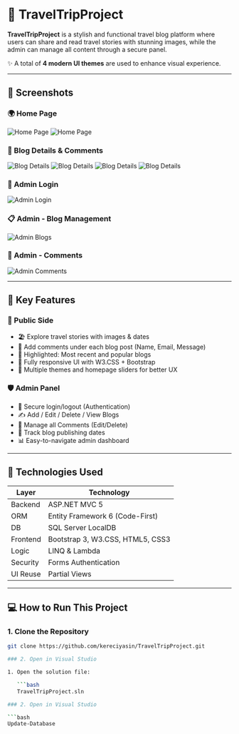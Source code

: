 # 🧳 TravelTripProject

**TravelTripProject** is a stylish and functional travel blog platform where users can share and read travel stories with stunning images, while the admin can manage all content through a secure panel.

✨ A total of **4 modern UI themes** are used to enhance visual experience.

---

## 📸 Screenshots

### 🌍 Home Page
![Home Page](screenshots/homepage01.png)
![Home Page](screenshots/homepage02.png)

### 📝 Blog Details & Comments
![Blog Details](screenshots/blog-details.png)
![Blog Details](screenshots/blog-details02.png)
![Blog Details](screenshots/blog-details03.png)
![Blog Details](screenshots/blog-details04.png)

### 🔐 Admin Login
![Admin Login](screenshots/admin-login.png)

### 📋 Admin - Blog Management
![Admin Blogs](screenshots/admin-blogs.png)

### 💬 Admin - Comments
![Admin Comments](screenshots/admin-comments.png)

---

## 🌟 Key Features

### 👤 Public Side
- 🏖️ Explore travel stories with images & dates
- 💬 Add comments under each blog post (Name, Email, Message)
- 🌟 Highlighted: Most recent and popular blogs
- 📱 Fully responsive UI with W3.CSS + Bootstrap
- 🎨 Multiple themes and homepage sliders for better UX

### 🛡️ Admin Panel
- 🔐 Secure login/logout (Authentication)
- ✍️ Add / Edit / Delete / View Blogs
- 💬 Manage all Comments (Edit/Delete)
- 📅 Track blog publishing dates
- 📊 Easy-to-navigate admin dashboard

---

## 🔧 Technologies Used

| Layer | Technology |
|-------|------------|
| Backend | ASP.NET MVC 5 |
| ORM | Entity Framework 6 (Code-First) |
| DB | SQL Server LocalDB |
| Frontend | Bootstrap 3, W3.CSS, HTML5, CSS3 |
| Logic | LINQ & Lambda |
| Security | Forms Authentication |
| UI Reuse | Partial Views |

---

## 💻 How to Run This Project

### 1. Clone the Repository

```bash
git clone https://github.com/kereciyasin/TravelTripProject.git

### 2. Open in Visual Studio

1. Open the solution file:

   ```bash
   TravelTripProject.sln

### 2. Open in Visual Studio

```bash
Update-Database

